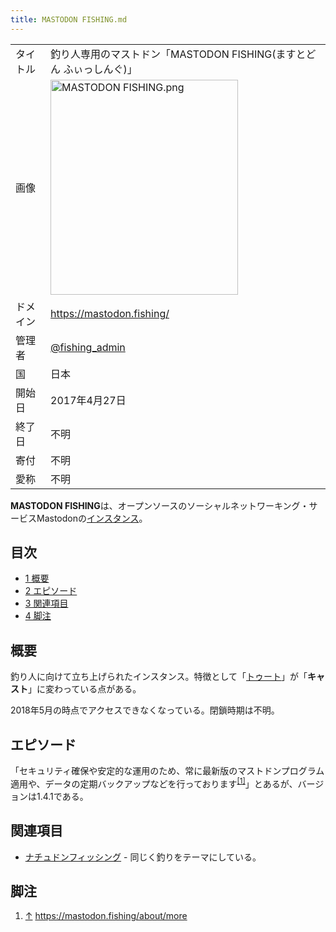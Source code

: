 ```yaml
---
title: MASTODON FISHING.md
---
```

<div>

|          |                                                                                                                                                                                                                                                    |
|----------|----------------------------------------------------------------------------------------------------------------------------------------------------------------------------------------------------------------------------------------------------|
| タイトル | 釣り人専用のマストドン「MASTODON FISHING(ますとどん ふぃっしんぐ)」                                                                                                                                                                                |
| 画像     | [<img src="/images/thumb/1/19/MASTODON_FISHING.png/300px-MASTODON_FISHING.png" srcset="/images/1/19/MASTODON_FISHING.png 1.5x" width="300" height="344" alt="MASTODON FISHING.png" />](/%E3%83%95%E3%82%A1%E3%82%A4%E3%83%AB:MASTODON_FISHING.png) |
| ドメイン | <a href="https://mastodon.fishing/" rel="nofollow">https://mastodon.fishing/</a>                                                                                                                                                                   |
| 管理者   | <a href="https://mastodon.fishing/@fishing_admin" rel="nofollow">@fishing_admin</a>                                                                                                                                                                |
| 国       | 日本                                                                                                                                                                                                                                               |
| 開始日   | 2017年4月27日                                                                                                                                                                                                                                      |
| 終了日   | 不明                                                                                                                                                                                                                                               |
| 寄付     | 不明                                                                                                                                                                                                                                               |
| 愛称     | 不明                                                                                                                                                                                                                                               |

**MASTODON FISHING**は、オープンソースのソーシャルネットワーキング・サービスMastodonの[インスタンス](/%E3%82%A4%E3%83%B3%E3%82%B9%E3%82%BF%E3%83%B3%E3%82%B9 "インスタンス")。

<div>

<div lang="ja" dir="ltr">

## 目次

</div>

-   [1 概要](#.E6.A6.82.E8.A6.81)
-   [2 エピソード](#.E3.82.A8.E3.83.94.E3.82.BD.E3.83.BC.E3.83.89)
-   [3 関連項目](#.E9.96.A2.E9.80.A3.E9.A0.85.E7.9B.AE)
-   [4 脚注](#.E8.84.9A.E6.B3.A8)

</div>

## 概要

釣り人に向けて立ち上げられたインスタンス。特徴として「[トゥート](/%E3%83%88%E3%82%A5%E3%83%BC%E3%83%88 "トゥート")」が「**キャスト**」に変わっている点がある。

2018年5月の時点でアクセスできなくなっている。閉鎖時期は不明。

## エピソード

「セキュリティ確保や安定的な運用のため、常に最新版のマストドンプログラム適用や、データの定期バックアップなどを行っております<sup>[\[1\]](#cite_note-1)</sup>」とあるが、バージョンは1.4.1である。

## 関連項目

-   [ナチュドンフィッシング](/%E3%83%8A%E3%83%81%E3%83%A5%E3%83%89%E3%83%B3%E3%83%95%E3%82%A3%E3%83%83%E3%82%B7%E3%83%B3%E3%82%B0 "ナチュドンフィッシング") - 同じく釣りをテーマにしている。

## 脚注

<div>

1.  [↑](#cite_ref-1) <a href="https://mastodon.fishing/about/more" rel="nofollow">https://mastodon.fishing/about/more</a>

</div>

  

</div>

